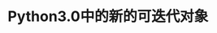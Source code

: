 Python3.0中的新的可迭代对象
================================================================================
